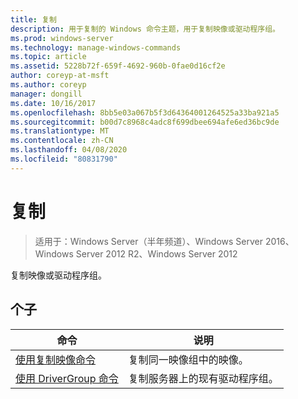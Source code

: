 ```yaml
---
title: 复制
description: 用于复制的 Windows 命令主题，用于复制映像或驱动程序组。
ms.prod: windows-server
ms.technology: manage-windows-commands
ms.topic: article
ms.assetid: 5228b72f-659f-4692-960b-0fae0d16cf2e
author: coreyp-at-msft
ms.author: coreyp
manager: dongill
ms.date: 10/16/2017
ms.openlocfilehash: 8bb5e03a067b5f3d64364001264525a33ba921a5
ms.sourcegitcommit: b00d7c8968c4adc8f699dbee694afe6ed36bc9de
ms.translationtype: MT
ms.contentlocale: zh-CN
ms.lasthandoff: 04/08/2020
ms.locfileid: "80831790"
---
```

# <a name="copy"></a>复制

>适用于：Windows Server（半年频道）、Windows Server 2016、Windows Server 2012 R2、Windows Server 2012

复制映像或驱动程序组。

## <a name="subcommands"></a>个子
|命令|说明|
|-------|--------|
|[使用复制映像命令](using-the-copy-image-command.md)|复制同一映像组中的映像。|
|[使用 DriverGroup 命令](using-the-copy-drivergroup-command.md)|复制服务器上的现有驱动程序组。|
